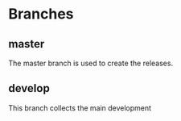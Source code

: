 # Branches

## master

The master branch is used to create the releases.

## develop

This branch collects the main development

